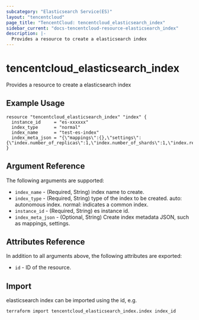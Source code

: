 ```yaml
---
subcategory: "Elasticsearch Service(ES)"
layout: "tencentcloud"
page_title: "TencentCloud: tencentcloud_elasticsearch_index"
sidebar_current: "docs-tencentcloud-resource-elasticsearch_index"
description: |-
  Provides a resource to create a elasticsearch index
---
```


# tencentcloud_elasticsearch_index

Provides a resource to create a elasticsearch index

## Example Usage

```hcl
resource "tencentcloud_elasticsearch_index" "index" {
  instance_id     = "es-xxxxxx"
  index_type      = "normal"
  index_name      = "test-es-index"
  index_meta_json = "{\"mappings\":{},\"settings\":{\"index.number_of_replicas\":1,\"index.number_of_shards\":1,\"index.refresh_interval\":\"30s\"}}"
}
```

## Argument Reference

The following arguments are supported:

* `index_name` - (Required, String) index name to create.
* `index_type` - (Required, String) type of the index to be created. auto: autonomous index. normal: indicates a common index.
* `instance_id` - (Required, String) es instance id.
* `index_meta_json` - (Optional, String) Create index metadata JSON, such as mappings, settings.

## Attributes Reference

In addition to all arguments above, the following attributes are exported:

* `id` - ID of the resource.




## Import

elasticsearch index can be imported using the id, e.g.

```
terraform import tencentcloud_elasticsearch_index.index index_id
```

